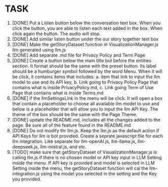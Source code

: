 # TASK
1. [DONE] Put a Listen button below the conversation text box. When you click the button, you are able to listen each text added in the box. When click again the button. The audio will stop.
2. [DONE] Add similar listen button under the our story together text box
3. [DONE] Make the getStoryDataset function in VisualizationManager.js llm generated using llm.js
4. [DONE] Add separate .md file for Privacy Policy and Term Page
5. [DONE] Create a button below the main title but before the entities section. It format should be the same with the preset button. Its label should be a humburger symbol followed by the word Menu. When it will be click, it contains items that includes: a. item that link to input the llm model to use and its API key, b. Link going to Privacy Policy Page that contains what is inside PrivacyPolicy.md, c. Link going Term of Use Page that contains what is inside Terms.md
6. [DONE] if the llmSettingsLink in the menu will be click. It will open a box that contain a placeholder to choose all available llm model to use and below is a placeholder that will allow you to input the llm API Key. The theme of the box should be the same with the Page Theme.
7. [DONE] update the README.md, includes all the changes added to the page. Be sure all of the feature found in the README.md
8. [DONE] Do not modify thr llm.js. Keep the llm.js as the default action if API Keys for llm is bot provided. Create a seprate javascript file for each llm integration. Like separate for llm-openAI.js, llm-llama.js, llm-deepseek.js, llm-mistral.js, and etc.
9. [TODO] make sure that getStoryDataset of VisualizationManager.js is calling llm.js if there is no chosen model or API key input in LLM Setting inside the menu. If API key is provided and model is selected in LLM Setting inside the menu, the getStoryDataset function will cal the llm-integration.js using the model you selected in the setting and the Key you provided.